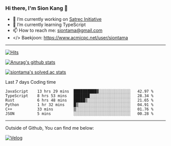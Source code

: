 ### Hi there, I'm Sion Kang 👋

- 🔭 I’m currently working on [Satrec Initiative](https://www.satreci.com/)
- 🌱 I’m currently learning TypeScript
- 📫 How to reach me: siontama@gmail.com
- </> Baekjoon: https://www.acmicpc.net/user/siontama

---

[![Hits](https://hits.seeyoufarm.com/api/count/incr/badge.svg?url=https%3A%2F%2Fgithub.com%2FYaminyam&count_bg=%2379C83D&title_bg=%23555555&icon=&icon_color=%23E7E7E7&title=hits&edge_flat=false)](https://hits.seeyoufarm.com)

[![Anurag's github stats](https://github-readme-stats.vercel.app/api?username=Yaminyam)](https://github.com/anuraghazra/github-readme-stats)

[![siontama's solved.ac stats](https://github-readme-solvedac.hyp3rflow.vercel.app/api/?handle=siontama)](https://solved.ac/profile/siontama)

Last 7 days Coding time
<!--START_SECTION:waka-->

```text
JavaScript    13 hrs 29 mins  ██████████▓░░░░░░░░░░░░░░   42.97 %
TypeScript    8 hrs 53 mins   ███████░░░░░░░░░░░░░░░░░░   28.34 %
Rust          6 hrs 48 mins   █████▒░░░░░░░░░░░░░░░░░░░   21.65 %
Python        1 hr 32 mins    █▒░░░░░░░░░░░░░░░░░░░░░░░   04.91 %
C++           33 mins         ▒░░░░░░░░░░░░░░░░░░░░░░░░   01.76 %
JSON          5 mins          ░░░░░░░░░░░░░░░░░░░░░░░░░   00.28 %
```

<!--END_SECTION:waka-->

---

Outside of Github, You can find me below:

[![Velog](https://img.shields.io/badge/Velog-20C997?style=for-the-badge&logo=Velog&logoColor=white)](https://velog.io/@siontama)

<!--
**Yaminyam/Yaminyam** is a ✨ _special_ ✨ repository because its `README.md` (this file) appears on your GitHub profile.

Here are some ideas to get you started:

- 🔭 I’m currently working on ...
- 🌱 I’m currently learning ...
- 👯 I’m looking to collaborate on ...
- 🤔 I’m looking for help with ...
- 💬 Ask me about ...
- 📫 How to reach me: ...
- 😄 Pronouns: ...
- ⚡ Fun fact: ...
-->
